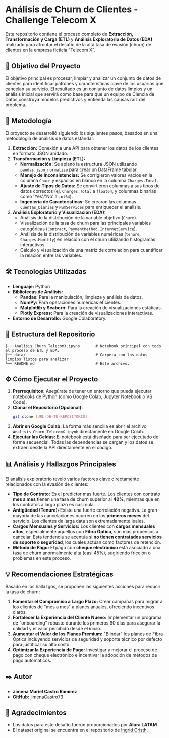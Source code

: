 # Análisis de Churn de Clientes - Challenge Telecom X

Este repositorio contiene el proceso completo de **Extracción, Transformación y Carga (ETL)** y **Análisis Exploratorio de Datos (EDA)** realizado para afrontar el desafío de la alta tasa de evasión (churn) de clientes en la empresa ficticia "Telecom X".

## 🎯 Objetivo del Proyecto

El objetivo principal es procesar, limpiar y analizar un conjunto de datos de clientes para identificar patrones y características clave de los usuarios que cancelan su servicio. El resultado es un conjunto de datos limpios y un análisis inicial que servirá como base para que un equipo de Ciencia de Datos construya modelos predictivos y entienda las causas raíz del problema.

## 🚀 Metodología

El proyecto se desarrolló siguiendo los siguientes pasos, basados en una metodología de análisis de datos estándar:

1.  **Extracción:** Conexión a una API para obtener los datos de los clientes en formato JSON anidado.
2.  **Transformación y Limpieza (ETL):**
    *   **Normalización:** Se aplanó la estructura JSON utilizando `pandas.json_normalize` para crear un DataFrame tabular.
    *   **Manejo de Inconsistencias:** Se corrigieron valores vacíos en la columna `Churn` y espacios en blanco en la columna `Charges.Total`.
    *   **Ajuste de Tipos de Datos:** Se convirtieron columnas a sus tipos de datos correctos (ej. `Charges.Total` a `float64`, y columnas binarias como 'Yes'/'No' a `int64`).
    *   **Ingeniería de Características:** Se crearon las columnas `Cuentas_Diarias` y `NumServices` para enriquecer el análisis.
3.  **Análisis Exploratorio y Visualización (EDA):**
    *   Análisis de la distribución de la variable objetivo (`Churn`).
    *   Visualización de la tasa de churn para las principales variables categóricas (`Contract`, `PaymentMethod`, `InternetService`).
    *   Análisis de la distribución de variables numéricas (`tenure`, `Charges.Monthly`) en relación con el churn utilizando histogramas interactivos.
    *   Cálculo y visualización de una matriz de correlación para cuantificar la relación entre las variables.

## 🛠️ Tecnologías Utilizadas

*   **Lenguaje:** Python
*   **Bibliotecas de Análisis:**
    *   **Pandas:** Para la manipulación, limpieza y análisis de datos.
    *   **NumPy:** Para operaciones numéricas eficientes.
    *   **Matplotlib y Seaborn:** Para la creación de visualizaciones estáticas.
    *   **Plotly Express:** Para la creación de visualizaciones interactivas.
*   **Entorno de Desarrollo:** Google Colaboratory.

## 📁 Estructura del Repositorio

```
├── Analisis_Churn_TelecomX.ipynb       # Notebook principal con todo el proceso de ETL y EDA.
├── data/                               # Carpeta con los datos limpios listos para analizar
└── README.md                           # Este archivo.
```

## ⚙️ Cómo Ejecutar el Proyecto

1.  **Prerrequisitos:** Asegúrate de tener un entorno que pueda ejecutar notebooks de Python (como Google Colab, Jupyter Notebook o VS Code).
2.  **Clonar el Repositorio (Opcional):**
    ```bash
    git clone [URL-DE-TU-REPOSITORIO]
    ```
3.  **Abrir en Google Colab:** La forma más sencilla es abrir el archivo `Analisis_Churn_TelecomX.ipynb` directamente en Google Colab.
4.  **Ejecutar las Celdas:** El notebook está diseñado para ser ejecutado de forma secuencial. Todas las dependencias se cargan y los datos se extraen desde la API directamente en el código.

## 📊 Análisis y Hallazgos Principales

El análisis exploratorio reveló varios factores clave directamente relacionados con la evasión de clientes:

*   **Tipo de Contrato:** Es el predictor más fuerte. Los clientes con contrato **mes a mes** tienen una tasa de churn superior al **40%**, mientras que en los contratos a largo plazo es casi nula.
*   **Antigüedad (Tenure):** Existe una fuerte correlación negativa. La gran mayoría de las cancelaciones ocurren en los **primeros meses** del servicio. Los clientes de larga data son extremadamente leales.
*   **Cargos Mensuales y Servicios:** Los clientes con **cargos mensuales altos**, especialmente aquellos con **Fibra Óptica**, son más propensos a cancelar. Esta tendencia se acentúa si **no tienen contratados servicios de soporte o seguridad**, los cuales actúan como factores de retención.
*   **Método de Pago:** El pago con **cheque electrónico** está asociado a una tasa de churn anormalmente alta (casi 45%), sugiriendo fricción o problemas en este proceso.

## 💡 Recomendaciones Estratégicas

Basado en los hallazgos, se proponen las siguientes acciones para reducir la tasa de churn:

1.  **Fomentar el Compromiso a Largo Plazo:** Crear campañas para migrar a los clientes de "mes a mes" a planes anuales, ofreciendo incentivos claros.
2.  **Fortalecer la Experiencia del Cliente Nuevo:** Implementar un programa de "onboarding" robusto durante los primeros 90 días para asegurar la calidad y el valor percibido desde el inicio.
3.  **Aumentar el Valor de los Planes Premium:** "Blindar" los planes de Fibra Óptica incluyendo servicios de seguridad y soporte técnico por defecto para justificar su alto costo.
4.  **Optimizar la Experiencia de Pago:** Investigar y mejorar el proceso de pago con cheque electrónico e incentivar la adopción de métodos de pago automáticos.

## ✒️ Autor

*   **Jimena Mariel Castro Ramírez**
*   **GitHub:** [jimenaCastro73](https://github.com/jimenaCastro73)

## 👏 Agradecimientos

*   Los datos para este desafío fueron proporcionados por **Alura LATAM**.
*   El dataset original se encuentra en el repositorio de [Ingrid Cristh](https://github.com/ingridcristh/challenge2-data-science-LATAM).
